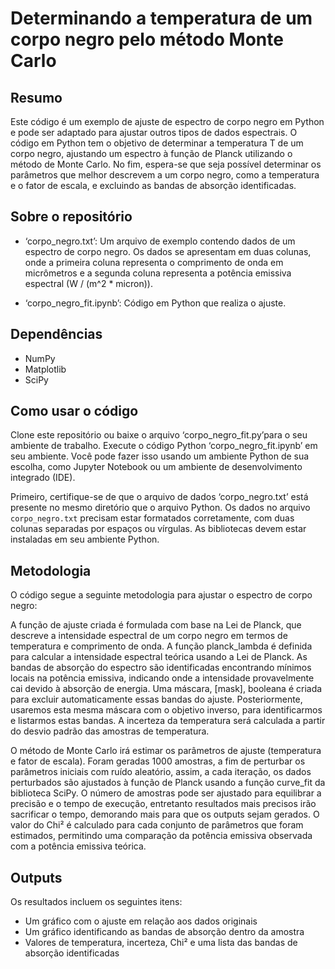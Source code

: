 # Determinando a temperatura de um corpo negro pelo método Monte Carlo

## Resumo

Este código é um exemplo de ajuste de espectro de corpo negro em Python e pode ser adaptado para ajustar outros tipos de dados espectrais. O código em Python tem o objetivo de determinar a temperatura T de um corpo negro, ajustando um espectro à função de Planck utilizando o método de Monte Carlo. No fim, espera-se que seja possível determinar os parâmetros que melhor descrevem a um corpo negro, como a temperatura e o fator de escala, e excluindo as bandas de absorção identificadas.

## Sobre o repositório

- ‘corpo_negro.txt’: Um arquivo de exemplo contendo dados de um espectro de corpo negro. Os dados se apresentam em duas colunas, onde a primeira coluna representa o comprimento de onda em micrômetros e a segunda coluna representa a potência emissiva espectral (W / (m^2 * micron)).

- ‘corpo_negro_fit.ipynb’: Código em Python que realiza o ajuste.

## Dependências

- NumPy
- Matplotlib
- SciPy

## Como usar o código

Clone este repositório ou baixe o arquivo ‘corpo_negro_fit.py’para o seu ambiente de trabalho. Execute o código Python ‘corpo_negro_fit.ipynb’ em seu ambiente. Você pode fazer isso usando um ambiente Python de sua escolha, como Jupyter Notebook ou um ambiente de desenvolvimento integrado (IDE).

Primeiro, certifique-se de que o arquivo de dados ‘corpo_negro.txt’ está presente no mesmo diretório que o arquivo Python. Os dados no arquivo `corpo_negro.txt` precisam estar formatados corretamente, com duas colunas separadas por espaços ou vírgulas. As bibliotecas devem estar instaladas em seu ambiente Python.

## Metodologia

O código segue a seguinte metodologia para ajustar o espectro de corpo negro:

A função de ajuste criada é  formulada com base na Lei de Planck, que descreve a intensidade espectral de um corpo negro em termos de temperatura e comprimento de onda. A função planck_lambda é definida para calcular a intensidade espectral teórica usando a Lei de Planck. As bandas de absorção do espectro são identificadas encontrando mínimos locais na potência emissiva, indicando onde a intensidade provavelmente cai devido à absorção de energia. Uma máscara, [mask], booleana é criada para excluir automaticamente essas bandas do ajuste. Posteriormente, usaremos esta mesma máscara com o objetivo inverso, para identificarmos e listarmos estas bandas. A incerteza da temperatura será calculada a partir do desvio padrão das amostras de temperatura.

O método de Monte Carlo irá estimar os parâmetros de ajuste (temperatura e fator de escala). Foram geradas 1000 amostras, a fim de perturbar os parâmetros iniciais com ruído aleatório, assim, a cada iteração, os dados perturbados são ajustados à função de Planck usando a função curve_fit da biblioteca SciPy. O número de amostras pode ser ajustado para equilibrar a precisão e o tempo de execução, entretanto resultados mais precisos irão sacrificar o tempo, demorando mais para que os outputs sejam gerados. O valor do Chi² é calculado para cada conjunto de parâmetros que foram estimados, permitindo uma comparação da potência emissiva observada com a potência emissiva teórica.


## Outputs

Os resultados incluem os seguintes itens:

- Um gráfico com o ajuste em relação aos dados originais
- Um gráfico identificando as bandas de absorção dentro da amostra 
- Valores de temperatura, incerteza, Chi² e uma lista das bandas de absorção identificadas
